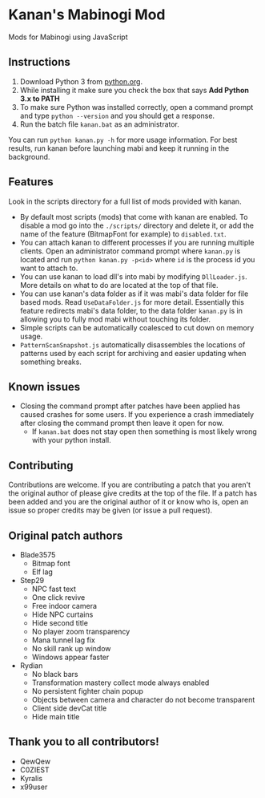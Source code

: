# Kanan's Mabinogi Mod
Mods for Mabinogi using JavaScript

## Instructions
1. Download Python 3 from [python.org](https://www.python.org/downloads/).
2. While installing it make sure you check the box that says **Add Python 3.x to
PATH**
3. To make sure Python was installed correctly, open a command prompt and type
`python --version` and you should get a response.
4. Run the batch file `kanan.bat` as an administrator.

You can run `python kanan.py -h` for more usage information. For best results,
run kanan before launching mabi and keep it running in the background.

## Features
Look in the scripts directory for a full list of mods provided with kanan.
* By default most scripts (mods) that come with kanan are enabled. To disable a
mod go into the `./scripts/` directory and delete it, or add the name of the
feature (BitmapFont for example) to `disabled.txt`.
* You can attach kanan to different processes if you are running multiple
clients. Open an administrator command prompt where `kanan.py` is located and
run `python kanan.py -p<id>` where `id` is the process id you want to attach to.
* You can use kanan to load dll's into mabi by modifying `DllLoader.js`. More
details on what to do are located at the top of that file.
* You can use kanan's data folder as if it was mabi's data folder for file based
mods. Read `UseDataFolder.js` for more detail. Essentially this feature
redirects mabi's data folder, to the data folder `kanan.py` is in allowing you
to fully mod mabi without touching its folder.
* Simple scripts can be automatically coalesced to cut down on memory usage.
* `PatternScanSnapshot.js` automatically disassembles the locations of patterns
used by each script for archiving and easier updating when something breaks.

## Known issues
* Closing the command prompt after patches have been applied has caused crashes
for some users. If you experience a crash immediately after closing the command
prompt then leave it open for now.
    * If `kanan.bat` does not stay open then something is most likely wrong with
your python install.

## Contributing
Contributions are welcome. If you are contributing a patch that you aren't the
original author of please give credits at the top of the file. If a patch has
been added and you are the original author of it or know who is, open an issue
so proper credits may be given (or issue a pull request).

## Original patch authors
* Blade3575
    * Bitmap font
    * Elf lag
* Step29
    * NPC fast text
    * One click revive
    * Free indoor camera
    * Hide NPC curtains
    * Hide second title
    * No player zoom transparency
    * Mana tunnel lag fix
    * No skill rank up window
    * Windows appear faster
* Rydian
    * No black bars
    * Transformation mastery collect mode always enabled
    * No persistent fighter chain popup
    * Objects between camera and character do not become transparent
    * Client side devCat title
    * Hide main title

## Thank you to all contributors!
* QewQew
* C0ZIEST
* Kyralis
* x99user
